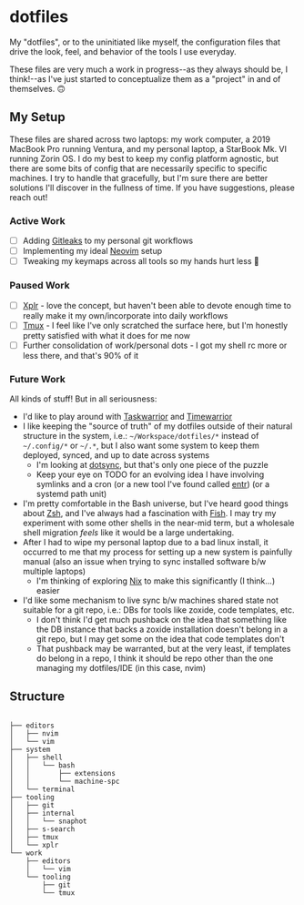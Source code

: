 # dotfiles

My "dotfiles", or to the uninitiated like myself, the configuration files that drive the look, feel, and behavior of the tools I use everyday.

These files are very much a work in progress--as they always should be, I think!--as I've just started to conceptualize them as a "project" in
and of themselves. 🙃

## My Setup

These files are shared across two laptops: my work computer, a 2019 MacBook Pro running Ventura, and my personal laptop, a StarBook Mk. VI
running Zorin OS. I do my best to keep my config platform agnostic, but there are some bits of config that are necessarily specific to specific
machines. I try to handle that gracefully, but I'm sure there are better solutions I'll discover in the fullness of time. If you have suggestions,
please reach out!

### Active Work

- [ ] Adding [Gitleaks](https://github.com/gitleaks/gitleaks-action) to my personal git workflows
- [ ] Implementing my ideal [Neovim](editors/nvim/) setup
- [ ] Tweaking my keymaps across all tools so my hands hurt less 👴

### Paused Work

- [ ] [Xplr](https://github.com/sayanarijit/xplr) - love the concept, but haven't been able to devote enough time to really make it my own/incorporate into daily workflows
- [ ] [Tmux](https://github.com/tmux/tmux) - I feel like I've only scratched the surface here, but I'm honestly pretty satisfied with what it does for me now
- [ ] Further consolidation of work/personal dots - I got my shell rc more or less there, and that's 90% of it

### Future Work

All kinds of stuff! But in all seriousness:

* I'd like to play around with [Taskwarrior](https://github.com/GothenburgBitFactory/taskwarrior) and [Timewarrior](https://github.com/GothenburgBitFactory/timewarrior)
* I like keeping the "source of truth" of my dotfiles outside of their natural structure in the system, i.e.: `~/Workspace/dotfiles/*` instead of `~/.config/*` or `~/.*`, but I also want some system to keep them deployed, synced, and up to date across systems
  * I'm looking at [dotsync](https://github.com/dotphiles/dotsync), but that's only one piece of the puzzle
  * Keep your eye on TODO for an evolving idea I have involving symlinks and a cron (or a new tool I've found called [entr](https://github.com/eradman/entr)) (or a systemd path unit)
* I'm pretty comfortable in the Bash universe, but I've heard good things about [Zsh](https://www.zsh.org), and I've always had a fascination with [Fish](https://fishshell.com). I may try my experiment with some other shells in the near-mid term, but a wholesale shell migration *feels* like it would be a large undertaking.
* After I had to wipe my personal laptop due to a bad linux install, it occurred to me that my process for setting up a new system is painfully manual (also an issue when trying to sync installed software b/w multiple laptops)
  * I'm thinking of exploring [Nix](https://github.com/NixOS/nix) to make this significantly (I think...) easier
* I'd like some mechanism to live sync b/w machines shared state not suitable for a git repo, i.e.: DBs for tools like zoxide, code templates, etc.
  * I don't think I'd get much pushback on the idea that something like the DB instance that backs a zoxide installation doesn't belong in a git repo, but I may get some on the idea that code templates don't 
  * That pushback may be warranted, but at the very least, if templates do belong in a repo, I think it should be repo other than the one managing my dotfiles/IDE (in this case, nvim)

## Structure

```

├── editors
│   ├── nvim
│   └── vim
├── system
│   ├── shell
│   │   └── bash
│   │       ├── extensions
│   │       └── machine-spc
│   └── terminal
├── tooling
│   ├── git
│   ├── internal
│   │   └── snaphot
│   ├── s-search
│   ├── tmux
│   └── xplr
└── work
    ├── editors
    │   └── vim
    └── tooling
        ├── git
        └── tmux
```

